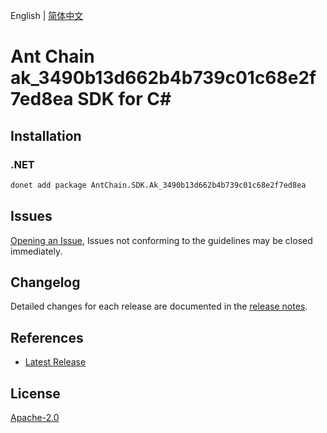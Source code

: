 English | [简体中文](README-CN.md)

# Ant Chain ak_3490b13d662b4b739c01c68e2f7ed8ea SDK for C#

## Installation

### .NET

```bash
donet add package AntChain.SDK.Ak_3490b13d662b4b739c01c68e2f7ed8ea
```

## Issues

[Opening an Issue](https://github.com/alipay/antchain-openapi-prod-sdk/issues/new), Issues not conforming to the guidelines may be closed immediately.

## Changelog

Detailed changes for each release are documented in the [release notes](./ChangeLog.md).

## References

* [Latest Release](https://github.com/alipay/antchain-openapi-prod-sdk/)

## License

[Apache-2.0](http://www.apache.org/licenses/LICENSE-2.0)
